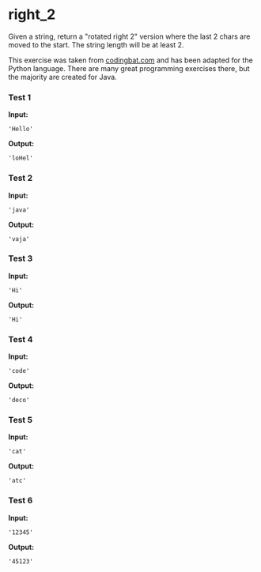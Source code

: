 # right_2





Given a string, return a "rotated right 2" version where the last 2 chars are moved to the start. The string length will be at least 2.

This exercise was taken from [codingbat.com](https://codingbat.com/prob/p130781) and has been adapted for the Python language. There are many great programming exercises there, but the majority are created for Java.






### Test 1
**Input:**
```
'Hello'
```
**Output:**
```
'loHel'
```
### Test 2
**Input:**
```
'java'
```
**Output:**
```
'vaja'
```
### Test 3
**Input:**
```
'Hi'
```
**Output:**
```
'Hi'
```
### Test 4
**Input:**
```
'code'
```
**Output:**
```
'deco'
```
### Test 5
**Input:**
```
'cat'
```
**Output:**
```
'atc'
```
### Test 6
**Input:**
```
'12345'
```
**Output:**
```
'45123'
```

